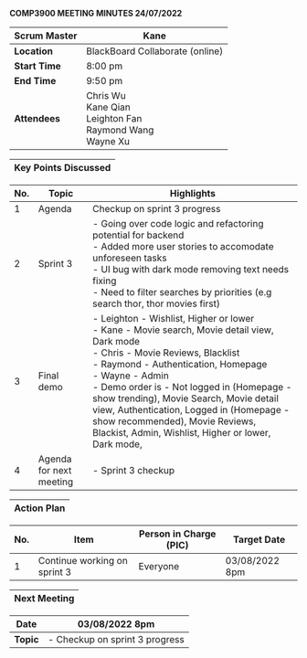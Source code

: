 **COMP3900 MEETING MINUTES 24/07/2022**

| **Scrum Master** | Kane |
|---|---|
| **Location** | BlackBoard Collaborate (online) |  
| **Start Time**| 8:00 pm |
| **End Time** | 9:50 pm|
| **Attendees** | Chris Wu <br/> Kane Qian <br/> Leighton Fan <br/> Raymond Wang <br/> Wayne Xu |

| **Key Points Discussed** |
| --- |

| **No.** | **Topic** | **Highlights** |
| --- | --- | --- |
| 1 | Agenda| Checkup on sprint 3 progress |
| 2 | Sprint 3 | - Going over code logic and refactoring potential for backend <br/> - Added more user stories to accomodate unforeseen tasks <br/> - UI bug with dark mode removing text needs fixing <br/> - Need to filter searches by priorities (e.g search thor, thor movies first)|
| 3 | Final demo | - Leighton - Wishlist, Higher or lower <br/> - Kane - Movie search, Movie detail view, Dark mode <br/> - Chris - Movie Reviews, Blacklist <br/> - Raymond - Authentication, Homepage <br/> - Wayne - Admin <br/> - Demo order is - Not logged in (Homepage - show trending), Movie Search, Movie detail view, Authentication, Logged in (Homepage - show recommended), Movie Reviews, Blackist, Admin, Wishlist, Higher or lower, Dark mode, |
| 4 | Agenda for next meeting | - Sprint 3 checkup |

| **Action Plan** |
| --- |

| **No.** | **Item** | **Person in Charge (PIC)** | **Target Date** |
| --- | --- | --- | --- |
| 1 | Continue working on sprint 3 | Everyone | 03/08/2022 8pm |

| **Next Meeting** |
|---|
 
| **Date** | 03/08/2022 8pm |
|---|---|
| **Topic** | - Checkup on sprint 3 progress |
 
